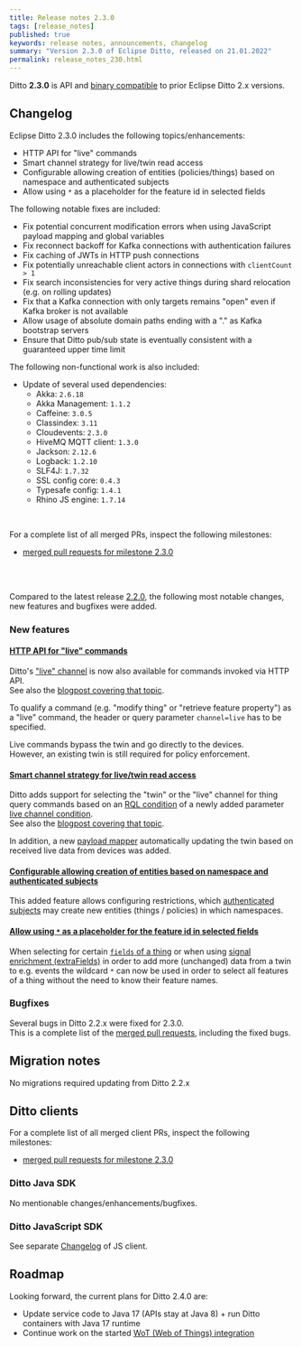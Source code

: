```yaml
---
title: Release notes 2.3.0
tags: [release_notes]
published: true
keywords: release notes, announcements, changelog
summary: "Version 2.3.0 of Eclipse Ditto, released on 21.01.2022"
permalink: release_notes_230.html
---
```


Ditto **2.3.0** is API and [binary compatible](https://github.com/eclipse/ditto/blob/master/documentation/src/main/resources/architecture/DADR-0005-semantic-versioning.md)
to prior Eclipse Ditto 2.x versions.

## Changelog

Eclipse Ditto 2.3.0 includes the following topics/enhancements:

* HTTP API for "live" commands
* Smart channel strategy for live/twin read access
* Configurable allowing creation of entities (policies/things) based on namespace and authenticated subjects
* Allow using `*` as a placeholder for the feature id in selected fields

The following notable fixes are included:

* Fix potential concurrent modification errors when using JavaScript payload mapping and global variables
* Fix reconnect backoff for Kafka connections with authentication failures
* Fix caching of JWTs in HTTP push connections
* Fix potentially unreachable client actors in connections with `clientCount > 1`
* Fix search inconsistencies for very active things during shard relocation (e.g. on rolling updates)
* Fix that a Kafka connection with only targets remains "open" even if Kafka broker is not available
* Allow usage of absolute domain paths ending with a "." as Kafka bootstrap servers
* Ensure that Ditto pub/sub state is eventually consistent with a guaranteed upper time limit

The following non-functional work is also included:

* Update of several used dependencies:
  * Akka: `2.6.18`
  * Akka Management: `1.1.2`
  * Caffeine: `3.0.5`
  * Classindex: `3.11`
  * Cloudevents: `2.3.0`
  * HiveMQ MQTT client: `1.3.0`
  * Jackson: `2.12.6`
  * Logback: `1.2.10`
  * SLF4J: `1.7.32`
  * SSL config core: `0.4.3`
  * Typesafe config: `1.4.1`
  * Rhino JS engine: `1.7.14`

<br/>

For a complete list of all merged PRs, inspect the following milestones:
* [merged pull requests for milestone 2.3.0](https://github.com/eclipse/ditto/pulls?q=is:pr+milestone:2.3.0)

<br/>
<br/>

Compared to the latest release [2.2.0](release_notes_220.html), the following most notable changes, new features and
bugfixes were added.


### New features

#### [HTTP API for "live" commands](https://github.com/eclipse/ditto/issues/106)

Ditto's ["live" channel](protocol-twinlive.html#live) is now also available for commands invoked via HTTP API.  
See also the [blogpost covering that topic](2021-12-20-http-live-channel.html).

To qualify a command (e.g. "modify thing" or "retrieve feature property") as a "live" command, the header or 
query parameter `channel=live` has to be specified.

Live commands bypass the twin and go directly to the devices.  
However, an existing twin is still required for policy enforcement.


#### [Smart channel strategy for live/twin read access](https://github.com/eclipse/ditto/issues/1228)

Ditto adds support for selecting the "twin" or the "live" channel for thing query commands based on an 
[RQL condition](basic-rql.html) of a newly added parameter 
[live channel condition](basic-conditional-requests.html#live-channel-condition).  
See also the [blogpost covering that topic](2021-12-22-live-channel-condition.html).

In addition, a new [payload mapper](connectivity-mapping.html#updatetwinwithliveresponse-mapper) automatically updating 
the twin based on received live data from devices was added.

#### [Configurable allowing creation of entities based on namespace and authenticated subjects](https://github.com/eclipse/ditto/pull/1251)

This added feature allows configuring restrictions, which [authenticated subjects](basic-auth.html#authenticated-subjects)
may create new entities (things / policies) in which namespaces.

#### [Allow using `*` as a placeholder for the feature id in selected fields](https://github.com/eclipse/ditto/pull/1277)

When selecting for certain [`fields` of a thing](httpapi-concepts.html#field-selector-with-wildcard) or when using 
[signal enrichment (extraFields)](basic-enrichment.html) in order to add more (unchanged) data from a twin to e.g. events 
the wildcard `*` can now be used in order to select all features of a thing without the need to know their feature names.


### Bugfixes

Several bugs in Ditto 2.2.x were fixed for 2.3.0.  
This is a complete list of the
[merged pull requests](https://github.com/eclipse/ditto/pulls?q=is%3Apr+milestone%3A2.3.0), including the fixed bugs.


## Migration notes

No migrations required updating from Ditto 2.2.x

## Ditto clients

For a complete list of all merged client PRs, inspect the following milestones:
* [merged pull requests for milestone 2.3.0](https://github.com/eclipse/ditto-clients/pulls?q=is:pr+milestone:2.3.0)

### Ditto Java SDK

No mentionable changes/enhancements/bugfixes.

### Ditto JavaScript SDK

See separate [Changelog](https://github.com/eclipse/ditto-clients/blob/master/javascript/CHANGELOG.md) of JS client.


## Roadmap

Looking forward, the current plans for Ditto 2.4.0 are:

* Update service code to Java 17 (APIs stay at Java 8) + run Ditto containers with Java 17 runtime
* Continue work on the started [WoT (Web of Things) integration](https://github.com/eclipse/ditto/pull/1270)
